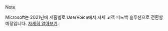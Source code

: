> [!NOTE]
> Microsoft는 2021년에 제품별로 UserVoice에서 자체 고객 피드백 솔루션으로 전환할 예정입니다. [자세히 알아보기](https://support.microsoft.com/topic/-pages-430e1a78-e016-472a-a10f-dc2a3df3450a).